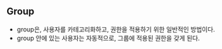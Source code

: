 

## Group 
- group은, 사용자를 카테고리화하고, 권한을 적용하기 위한 일반적인 방법이다.
- group 안에 있는 사용자는 자동적으로, 그룹에 적용된 권한을 갖게 된다.


